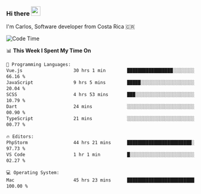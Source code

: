 ### Hi there <img src="https://media.giphy.com/media/hvRJCLFzcasrR4ia7z/giphy.gif" width="25px" height="25px">

I'm Carlos, Software developer from Costa Rica 🇨🇷

[//]: # (<a href="https://app.daily.dev/carum98"><img src="https://github.com/carum98/carum98/blob/main/devcard.svg" width="400" alt="Carlos Umaña Acevedo's Dev Card"/></a>)


<!--START_SECTION:waka-->
![Code Time](http://img.shields.io/badge/Code%20Time-12%2C559%20hrs%2038%20mins-blue)

📊 **This Week I Spent My Time On** 

```text
💬 Programming Languages: 
Vue.js                   30 hrs 1 min        █████████████████░░░░░░░░   66.16 % 
JavaScript               9 hrs 5 mins        █████░░░░░░░░░░░░░░░░░░░░   20.04 % 
SCSS                     4 hrs 53 mins       ███░░░░░░░░░░░░░░░░░░░░░░   10.79 % 
Dart                     24 mins             ░░░░░░░░░░░░░░░░░░░░░░░░░   00.90 % 
TypeScript               21 mins             ░░░░░░░░░░░░░░░░░░░░░░░░░   00.77 % 

🔥 Editors: 
PhpStorm                 44 hrs 21 mins      ████████████████████████░   97.73 % 
VS Code                  1 hr 1 min          █░░░░░░░░░░░░░░░░░░░░░░░░   02.27 % 

💻 Operating System: 
Mac                      45 hrs 23 mins      █████████████████████████   100.00 % 
```


<!--END_SECTION:waka-->
